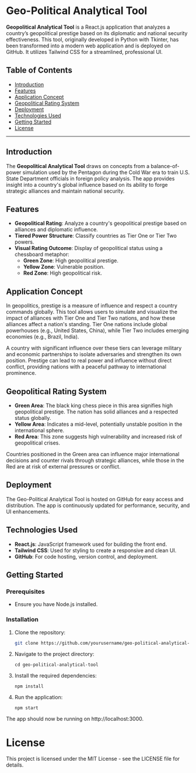 # Geo-Political Analytical Tool

**Geopolitical Analytical Tool** is a React.js application that analyzes a country’s geopolitical prestige based on its diplomatic and national security effectiveness. This tool, originally developed in Python with Tkinter, has been transformed into a modern web application and is deployed on GitHub. It utilizes Tailwind CSS for a streamlined, professional UI.

## Table of Contents

- [Introduction](#introduction)
- [Features](#features)
- [Application Concept](#application-concept)
- [Geopolitical Rating System](#geopolitical-rating-system)
- [Deployment](#deployment)
- [Technologies Used](#technologies-used)
- [Getting Started](#getting-started)
- [License](#license)

---

## Introduction

The **Geopolitical Analytical Tool** draws on concepts from a balance-of-power simulation used by the Pentagon during the Cold War era to train U.S. State Department officials in foreign policy analysis. The app provides insight into a country's global influence based on its ability to forge strategic alliances and maintain national security.

## Features

- **Geopolitical Rating**: Analyze a country's geopolitical prestige based on alliances and diplomatic influence.
- **Tiered Power Structure**: Classify countries as Tier One or Tier Two powers.
- **Visual Rating Outcome**: Display of geopolitical status using a chessboard metaphor:
  - **Green Zone**: High geopolitical prestige.
  - **Yellow Zone**: Vulnerable position.
  - **Red Zone**: High geopolitical risk.

## Application Concept

In geopolitics, prestige is a measure of influence and respect a country commands globally. This tool allows users to simulate and visualize the impact of alliances with Tier One and Tier Two nations, and how these alliances affect a nation's standing. Tier One nations include global powerhouses (e.g., United States, China), while Tier Two includes emerging economies (e.g., Brazil, India).

A country with significant influence over these tiers can leverage military and economic partnerships to isolate adversaries and strengthen its own position. Prestige can lead to real power and influence without direct conflict, providing nations with a peaceful pathway to international prominence.

## Geopolitical Rating System

- **Green Area**: The black king chess piece in this area signifies high geopolitical prestige. The nation has solid alliances and a respected status globally.
- **Yellow Area**: Indicates a mid-level, potentially unstable position in the international sphere.
- **Red Area**: This zone suggests high vulnerability and increased risk of geopolitical crises.

Countries positioned in the Green area can influence major international decisions and counter rivals through strategic alliances, while those in the Red are at risk of external pressures or conflict.

## Deployment

The Geo-Political Analytical Tool is hosted on GitHub for easy access and distribution. The app is continuously updated for performance, security, and UI enhancements.

## Technologies Used

- **React.js**: JavaScript framework used for building the front end.
- **Tailwind CSS**: Used for styling to create a responsive and clean UI.
- **GitHub**: For code hosting, version control, and deployment.

## Getting Started

### Prerequisites

- Ensure you have Node.js installed.

### Installation

1. Clone the repository:
   ```bash
   git clone https://github.com/yourusername/geo-political-analytical-tool.git
   ```
2. Navigate to the project directory:
   ```
   cd geo-political-analytical-tool
   ```
3. Install the required dependencies:
   ```
   npm install
   ```
4. Run the application:
   ```
   npm start
   ```

The app should now be running on http://localhost:3000.

# License

This project is licensed under the MIT License - see the LICENSE file for details.
